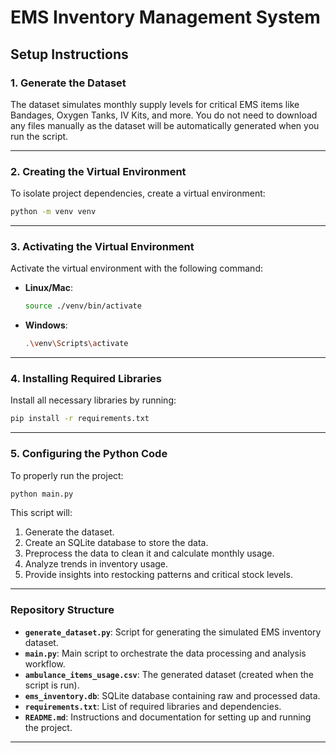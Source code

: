 
# EMS Inventory Management System

## Setup Instructions

### 1. Generate the Dataset
The dataset simulates monthly supply levels for critical EMS items like Bandages, Oxygen Tanks, IV Kits, and more. You do not need to download any files manually as the dataset will be automatically generated when you run the script.

---

### 2. Creating the Virtual Environment
To isolate project dependencies, create a virtual environment:

```bash
python -m venv venv
```

---

### 3. Activating the Virtual Environment
Activate the virtual environment with the following command:

- **Linux/Mac**:
  ```bash
  source ./venv/bin/activate
  ```

- **Windows**:
  ```bash
  .\venv\Scripts\activate
  ```

---

### 4. Installing Required Libraries
Install all necessary libraries by running:

```bash
pip install -r requirements.txt
```

---

### 5. Configuring the Python Code
To properly run the project:

```bash
python main.py
```
This script will:

1. Generate the dataset.
2. Create an SQLite database to store the data.
3. Preprocess the data to clean it and calculate monthly usage.
4. Analyze trends in inventory usage.
5. Provide insights into restocking patterns and critical stock levels.

---

### Repository Structure
- **`generate_dataset.py`**: Script for generating the simulated EMS inventory dataset.
- **`main.py`**: Main script to orchestrate the data processing and analysis workflow.
- **`ambulance_items_usage.csv`**: The generated dataset (created when the script is run).
- **`ems_inventory.db`**: SQLite database containing raw and processed data.
- **`requirements.txt`**: List of required libraries and dependencies.
- **`README.md`**: Instructions and documentation for setting up and running the project.

---
